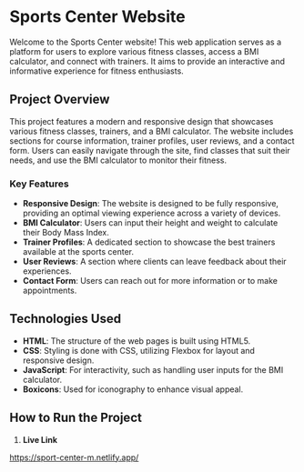 # Sports Center Website

Welcome to the Sports Center website! This web application serves as a platform for users to explore various fitness classes, access a BMI calculator, and connect with trainers. It aims to provide an interactive and informative experience for fitness enthusiasts.

## Project Overview

This project features a modern and responsive design that showcases various fitness classes, trainers, and a BMI calculator. The website includes sections for course information, trainer profiles, user reviews, and a contact form. Users can easily navigate through the site, find classes that suit their needs, and use the BMI calculator to monitor their fitness.

### Key Features
- **Responsive Design**: The website is designed to be fully responsive, providing an optimal viewing experience across a variety of devices.
- **BMI Calculator**: Users can input their height and weight to calculate their Body Mass Index.
- **Trainer Profiles**: A dedicated section to showcase the best trainers available at the sports center.
- **User Reviews**: A section where clients can leave feedback about their experiences.
- **Contact Form**: Users can reach out for more information or to make appointments.

## Technologies Used

- **HTML**: The structure of the web pages is built using HTML5.
- **CSS**: Styling is done with CSS, utilizing Flexbox for layout and responsive design.
- **JavaScript**: For interactivity, such as handling user inputs for the BMI calculator.
- **Boxicons**: Used for iconography to enhance visual appeal.

## How to Run the Project

1. **Live Link**

https://sport-center-m.netlify.app/
